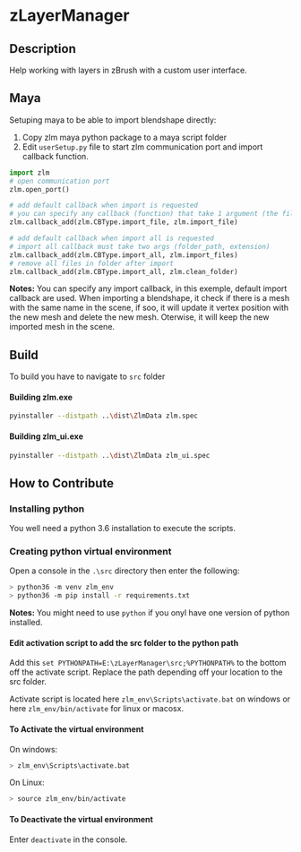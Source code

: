 # zLayerManager

## Description

Help working with layers in zBrush with a custom user interface. 

## Maya

Setuping maya to be able to import blendshape directly:

1. Copy zlm maya python package to a maya script folder
2. Edit `userSetup.py` file to start zlm communication port and import callback function.
```python
import zlm
# open communication port
zlm.open_port()

# add default callback when import is requested
# you can specify any callback (function) that take 1 argument (the file path to import)
zlm.callback_add(zlm.CBType.import_file, zlm.import_file)

# add default callback when import all is requested
# import all callback must take two args (folder_path, extension)
zlm.callback_add(zlm.CBType.import_all, zlm.import_files)
# remove all files in folder after import
zlm.callback_add(zlm.CBType.import_all, zlm.clean_folder)
```

**Notes:** You can specify any import callback, in this exemple, default import callback are used.  When importing a blendshape, it check if there is a mesh with the same name in the scene, if soo, it will update it vertex position with the new mesh and delete the new mesh.  Oterwise, it will keep the new imported mesh in the scene.

## Build

To build you have to navigate to `src` folder

#### Building zlm.exe
```bash
pyinstaller --distpath ..\dist\ZlmData zlm.spec
```

#### Building zlm_ui.exe
```bash
pyinstaller --distpath ..\dist\ZlmData zlm_ui.spec
```

## How to Contribute 

### Installing python

You well need a python 3.6 installation to execute the scripts.

### Creating python virtual environment

Open a console in the `.\src` directory then enter the following:

```bash
> python36 -m venv zlm_env
> python36 -m pip install -r requirements.txt
```

**Notes:** You might need to use `python` if you onyl have one version of python installed.

#### Edit activation script to add the src folder to the python path

Add this `set PYTHONPATH=E:\zLayerManager\src;%PYTHONPATH%` to the bottom off the activate script. Replace the path depending off your location to the src folder.

Activate script is located here `zlm_env\Scripts\activate.bat` on windows or here `zlm_env/bin/activate` for linux or macosx.



#### To Activate the virtual environment

On windows:

```bash
> zlm_env\Scripts\activate.bat
```

On Linux:
```bash
> source zlm_env/bin/activate
```

#### To Deactivate the virtual environment

Enter `deactivate` in the console.




